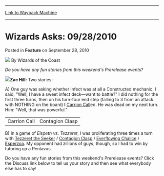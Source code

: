 
---
[Link to Wayback Machine](https://web.archive.org/web/20220122023155/https://magic.wizards.com/en/articles/archive/feature/wizards-asks-09282010-2010-09-28)

[_metadata_:author]:- "Wizards of the Coast"
[_metadata_:description]:- "Do you have any fun stories from this weekend's Prerelease events?Zac Hill: Two stories:A) One guy was asking whether infect was at all a Constructed mechanic. I said, `Well, I have a sweet infect deck—want to battle?` I did nothing for the first three turns, then on his turn-four end step (falling to 3 from an attack with NOTHING on the board) I Carrion Called. He was dead on"
[_metadata_:generator]:- "Drupal 7 (http://drupal.org)"
[_metadata_:publish_date]:- "2010-09-28"
[_metadata_:title]:- "Wizards Asks: 09/28/2010"
[_metadata_:wayback_capture_timestamp]:- "2022-01-22 02:31:55+00:00"
[_metadata_:wayback_raw_url]:- "https://web.archive.org/web/20220122023155id_/https://magic.wizards.com/en/articles/archive/feature/wizards-asks-09282010-2010-09-28"
[_metadata_:wayback_url]:- "https://magic.wizards.com/en/articles/archive/feature/wizards-asks-09282010-2010-09-28"
---


Wizards Asks: 09/28/2010
========================



 Posted in **Feature**
 on September 28, 2010 






![](https://media.magic.wizards.com/styles/auth_small/public/images/person/wizards_author.jpg)
By Wizards of the Coast











*Do you have any fun stories from this weekend's Prerelease events?*

![](https://media.magic.wizards.com/image_legacy_migration/magic/images/mtgcom/authorpics/authorpic_zachill.jpg)**Zac Hill:** Two stories:

A) One guy was asking whether infect was at all a Constructed mechanic. I said, "Well, I have a sweet infect deck—want to battle?" I did nothing for the first three turns, then on his turn-four end step (falling to 3 from an attack with NOTHING on the board) I [Carrion Call](https://gatherer.wizards.com/Pages/Card/Details.aspx?name=Carrion+Call)ed. He was dead on my next turn. Him: "Well, that was powerful."



|  |  |
| --- | --- |
| Carrion Call | Contagion Clasp |

B) In a game of *Elspeth vs. Tezzeret*, I was proliferating three times a turn with [Tezzeret the Seeker](https://gatherer.wizards.com/Pages/Card/Details.aspx?name=Tezzeret+the+Seeker) / [Contagion Clasp](https://gatherer.wizards.com/Pages/Card/Details.aspx?name=Contagion+Clasp) / [Everflowing Chalice](https://gatherer.wizards.com/Pages/Card/Details.aspx?name=Everflowing+Chalice) / [Esperzoa](https://gatherer.wizards.com/Pages/Card/Details.aspx?name=Esperzoa). My opponent had zillions of guys, though, so I had to win by tutoring up a Pentavus.

Do you have any fun stories from this weekend's Prerelease events? Click the Discuss link below to tell us your story and then see what everybody else has to say!








